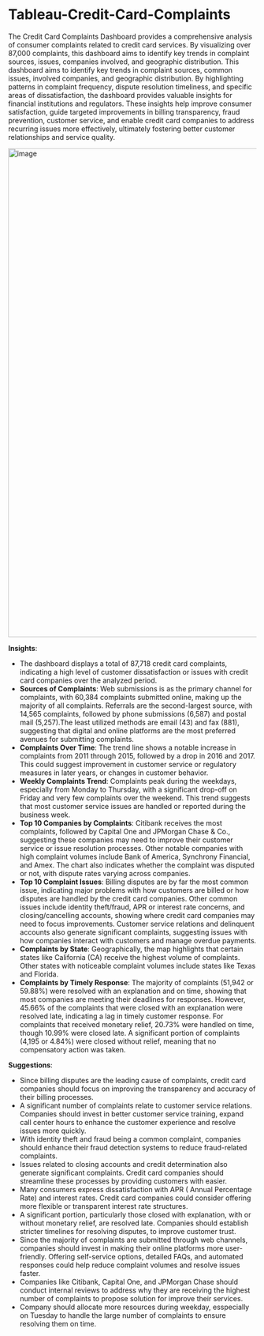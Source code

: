 # Tableau-Credit-Card-Complaints

The Credit Card Complaints Dashboard provides a comprehensive analysis of consumer complaints related to credit card services. By visualizing over 87,000 complaints, this dashboard aims to identify key trends in complaint sources, issues, companies involved, and geographic distribution. This dashboard aims to identify key trends in complaint sources, common issues, involved companies, and geographic distribution. By highlighting patterns in complaint frequency, dispute resolution timeliness, and specific areas of dissatisfaction, the dashboard provides valuable insights for financial institutions and regulators. These insights help improve consumer satisfaction, guide targeted improvements in billing transparency, fraud prevention, customer service, and enable credit card companies to address recurring issues more effectively, ultimately fostering better customer relationships and service quality.

<img width="990" alt="image" src="https://github.com/user-attachments/assets/9c964c82-12ab-4c92-b540-3733e9dabbf6">

**Insights**: 
- The dashboard displays a total of 87,718 credit card complaints, indicating a high level of customer dissatisfaction or issues with credit card companies over the analyzed period.
- **Sources of Complaints**: Web submissions is as the primary channel for complaints, with 60,384 complaints submitted online, making up the majority of all complaints.
Referrals are the second-largest source, with 14,565 complaints, followed by phone submissions (6,587) and postal mail (5,257).The least utilized methods are email (43) and fax (881), suggesting that digital and online platforms are the most preferred avenues for submitting complaints.
- **Complaints Over Time**: The trend line shows a notable increase in complaints from 2011 through 2015, followed by a drop in 2016 and 2017. This could suggest improvement in customer service or regulatory measures in later years, or changes in customer behavior.
- **Weekly Complaints Trend**: Complaints peak during the weekdays, especially from Monday to Thursday, with a significant drop-off on Friday and very few complaints over the weekend. This trend suggests that most customer service issues are handled or reported during the business week.
- **Top 10 Companies by Complaints**: Citibank receives the most complaints, followed by Capital One and JPMorgan Chase & Co., suggesting these companies may need to improve their customer service or issue resolution processes. Other notable companies with high complaint volumes include Bank of America, Synchrony Financial, and Amex. The chart also indicates whether the complaint was disputed or not, with dispute rates varying across companies.
- **Top 10 Complaint Issues**: Billing disputes are by far the most common issue, indicating major problems with how customers are billed or how disputes are handled by the credit card companies. Other common issues include identity theft/fraud, APR or interest rate concerns, and closing/cancelling accounts, showing where credit card companies may need to focus improvements. Customer service relations and delinquent accounts also generate significant complaints, suggesting issues with how companies interact with customers and manage overdue payments.
- **Complaints by State**: Geographically, the map highlights that certain states like California (CA) receive the highest volume of complaints. Other states with noticeable complaint volumes include states like Texas and Florida.
- **Complaints by Timely Response**: The majority of complaints (51,942 or 59.88%) were resolved with an explanation and on time, showing that most companies are meeting their deadlines for responses. However, 45.66% of the complaints that were closed with an explanation were resolved late, indicating a lag in timely customer response.
For complaints that received monetary relief, 20.73% were handled on time, though 10.99% were closed late. A significant portion of complaints (4,195 or 4.84%) were closed without relief, meaning that no compensatory action was taken.

**Suggestions**: 

- Since billing disputes are the leading cause of complaints, credit card companies should focus on improving the transparency and accuracy of their billing processes.
- A significant number of complaints relate to customer service relations. Companies should invest in better customer service training, expand call center hours to enhance the customer experience and resolve issues more quickly.
- With identity theft and fraud being a common complaint, companies should enhance their fraud detection systems to reduce fraud-related complaints.
- Issues related to closing accounts and credit determination also generate significant complaints. Credit card companies should streamline these processes by providing customers with easier.
- Many consumers express dissatisfaction with APR ( Annual Percentage Rate) and interest rates. Credit card companies could consider offering more flexible or transparent interest rate structures. 
- A significant portion, particularly those closed with explanation, with or without monetary relief, are resolved late. Companies should establish stricter timelines for resolving disputes, to improve customer trust.
- Since the majority of complaints are submitted through web channels, companies should invest in making their online platforms more user-friendly. Offering self-service options, detailed FAQs, and automated responses could help reduce complaint volumes and resolve issues faster.
- Companies like Citibank, Capital One, and JPMorgan Chase should conduct internal reviews to address why they are receiving the highest number of complaints to propose solution for improve their services. 
- Company should allocate more resources during weekday, esspecially on Tuesday to handle the large number of complaints to ensure resolving them on time. 
